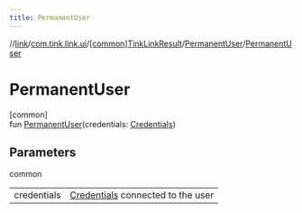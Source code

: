 ```yaml
---
title: PermanentUser
---
```

//[link](../../../../index.html)/[com.tink.link.ui](../../index.html)/[[common]TinkLinkResult](../index.html)/[PermanentUser](index.html)/[PermanentUser](-permanent-user.html)



# PermanentUser



[common]\
fun [PermanentUser](-permanent-user.html)(credentials: [Credentials](../../../com.tink.model.credentials/[common]-credentials/index.html))



## Parameters


common

| | |
|---|---|
| credentials | [Credentials](../../../com.tink.model.credentials/[common]-credentials/index.html) connected to the user |




